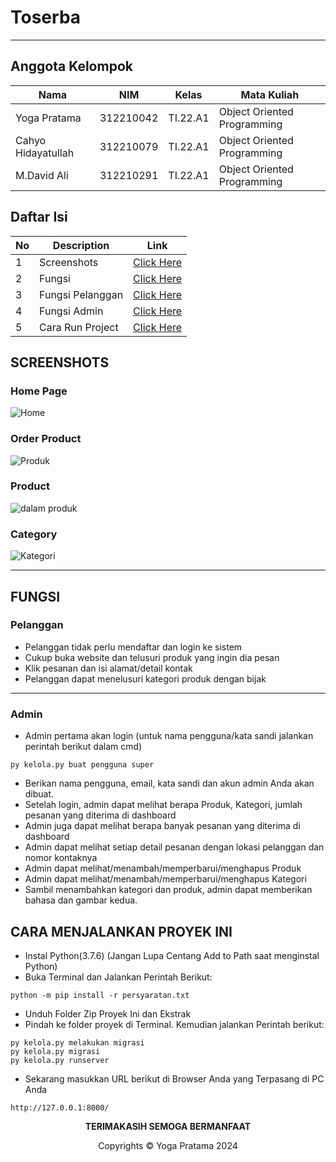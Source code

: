 # Toserba
---

## Anggota Kelompok <br>

| Nama                      | NIM       | Kelas     | Mata Kuliah                 |
| ------------------------- | --------- | --------- | --------------------------- |
| Yoga Pratama              | 312210042 | TI.22.A1  | Object Oriented Programming |
| Cahyo Hidayatullah        | 312210079 | TI.22.A1  | Object Oriented Programming |
| M.David Ali               | 312210291 | TI.22.A1  | Object Oriented Programming |

## Daftar Isi <br>

| No  | Description             | Link                                                    |
| --- | ----------------------- | ------------------------------------------------------- |
| 1   | Screenshots             | [Click Here](#screenshots)                              |
| 2   | Fungsi                  | [Click Here](#fungsi)                                   |
| 3   | Fungsi Pelanggan        | [Click Here](#pelanggan)                                |
| 4   | Fungsi Admin            | [Click Here](#admin)                                    |
| 5   | Cara Run Project        | [Click Here](#cara-menjalankan-proyek-ini)              |


## SCREENSHOTS
### Home Page

![Home](https://github.com/yogafrtm25/Sistem-Ecommerce-Django/assets/115678171/0214cbe1-2a6d-4dd7-98ab-90b89fdbec75)
<br>

### Order Product

![Produk](https://github.com/yogafrtm25/Sistem-Ecommerce-Django/assets/115678171/b5184249-6233-49a2-bfc6-3b51e60c6233)
<br>

### Product

![dalam produk](https://github.com/yogafrtm25/Sistem-Ecommerce-Django/assets/115678171/f488a7f1-b4c8-483b-a0be-f4e04cc1e36a)
<br>

### Category

![Kategori](https://github.com/yogafrtm25/Sistem-Ecommerce-Django/assets/115678171/044d1cf7-9c97-4ede-bf7a-e904b1403dbf)
<br>

---
## FUNGSI
### Pelanggan
- Pelanggan tidak perlu mendaftar dan login ke sistem
- Cukup buka website dan telusuri produk yang ingin dia pesan
- Klik pesanan dan isi alamat/detail kontak
- Pelanggan dapat menelusuri kategori produk dengan bijak
---

### Admin
- Admin pertama akan login (untuk nama pengguna/kata sandi jalankan perintah berikut dalam cmd)
```
py kelola.py buat pengguna super
```
- Berikan nama pengguna, email, kata sandi dan akun admin Anda akan dibuat.
- Setelah login, admin dapat melihat berapa Produk, Kategori, jumlah pesanan yang diterima di dashboard
- Admin juga dapat melihat berapa banyak pesanan yang diterima di dashboard
- Admin dapat melihat setiap detail pesanan dengan lokasi pelanggan dan nomor kontaknya
- Admin dapat melihat/menambah/memperbarui/menghapus Produk
- Admin dapat melihat/menambah/memperbarui/menghapus Kategori
- Sambil menambahkan kategori dan produk, admin dapat memberikan bahasa dan gambar kedua.


## CARA MENJALANKAN PROYEK INI
- Instal Python(3.7.6) (Jangan Lupa Centang Add to Path saat menginstal Python)
- Buka Terminal dan Jalankan Perintah Berikut:
```
python -m pip install -r persyaratan.txt

```
- Unduh Folder Zip Proyek Ini dan Ekstrak
- Pindah ke folder proyek di Terminal. Kemudian jalankan Perintah berikut:
```
py kelola.py melakukan migrasi
py kelola.py migrasi
py kelola.py runserver
```
- Sekarang masukkan URL berikut di Browser Anda yang Terpasang di PC Anda
```
http://127.0.0.1:8000/
```
<p align="center"><b>TERIMAKASIH SEMOGA BERMANFAAT</b></p>
<p align="center">Copyrights &copy; Yoga Pratama 2024</p>
